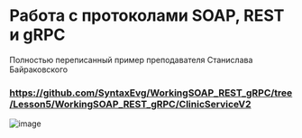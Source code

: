 # Работа с протоколами SOAP, REST и gRPC 
Полностью переписанный пример преподавателя Станислава Байраковского
### https://github.com/SyntaxEvg/WorkingSOAP_REST_gRPC/tree/Lesson5/WorkingSOAP_REST_gRPC/ClinicServiceV2

![image](https://user-images.githubusercontent.com/94603687/214784377-5bbec189-b41c-44e8-834d-b057784107e5.png)
